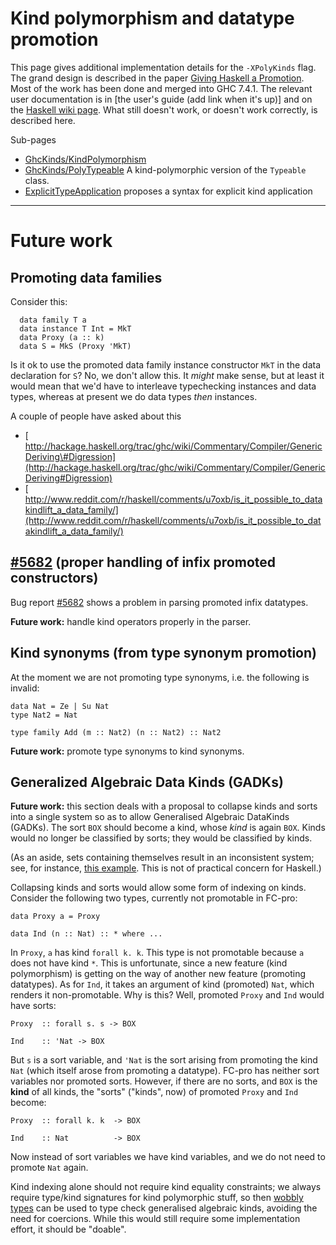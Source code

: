 # Kind polymorphism and datatype promotion


This page gives additional implementation details for the `-XPolyKinds` flag. The grand design is described in the paper [ Giving Haskell a Promotion](http://dreixel.net/research/pdf/ghp.pdf). Most of the work has been done and merged into GHC 7.4.1. The relevant user documentation is in \[the user's guide (add link when it's up)\] and on the [ Haskell wiki page](http://haskell.org/haskellwiki/GHC/Kinds). What still doesn't work, or doesn't work correctly, is described here.


Sub-pages

- [GhcKinds/KindPolymorphism](ghc-kinds/kind-polymorphism)
- [GhcKinds/PolyTypeable](ghc-kinds/poly-typeable) A kind-polymorphic version of the `Typeable` class.
- [ExplicitTypeApplication](explicit-type-application) proposes a syntax for explicit kind application

---

# Future work

## Promoting data families


Consider this:

```wiki
  data family T a
  data instance T Int = MkT
  data Proxy (a :: k)
  data S = MkS (Proxy 'MkT)
```


Is it ok to use the promoted data family instance constructor `MkT` in
the data declaration for `S`?  No, we don't allow this. It *might* make
sense, but at least it would mean that we'd have to interleave
typechecking instances and data types, whereas at present we do data
types *then* instances.


A couple of people have asked about this

- [ http://hackage.haskell.org/trac/ghc/wiki/Commentary/Compiler/GenericDeriving\#Digression](http://hackage.haskell.org/trac/ghc/wiki/Commentary/Compiler/GenericDeriving#Digression)
- [ http://www.reddit.com/r/haskell/comments/u7oxb/is_it_possible_to_datakindlift_a_data_family/](http://www.reddit.com/r/haskell/comments/u7oxb/is_it_possible_to_datakindlift_a_data_family/)

## [ \#5682](http://hackage.haskell.org/trac/ghc/ticket/5682) (proper handling of infix promoted constructors)


Bug report [ \#5682](http://hackage.haskell.org/trac/ghc/ticket/5682) shows a
problem in parsing promoted infix datatypes.

**Future work:** handle kind operators properly in the parser.

## Kind synonyms (from type synonym promotion)


At the moment we are not promoting type synonyms, i.e. the following is invalid:

```wiki
data Nat = Ze | Su Nat
type Nat2 = Nat

type family Add (m :: Nat2) (n :: Nat2) :: Nat2
```

**Future work:** promote type synonyms to kind synonyms.

## Generalized Algebraic Data Kinds (GADKs)

**Future work:** this section deals with a proposal to collapse kinds and sorts into a single system
so as to allow Generalised Algebraic DataKinds (GADKs). The sort `BOX` should
become a kind, whose *kind* is again `BOX`. Kinds would no longer be classified by sorts;
they would be classified by kinds.


(As an aside, sets containing themselves result in an inconsistent system; see, for instance,
[ this example](http://www.cs.nott.ac.uk/~txa/g53cfr/l20.agda). This is not of practical
concern for Haskell.)


Collapsing kinds and sorts would allow some form of indexing on kinds. Consider the
following two types, currently not promotable in FC-pro:

```wiki
data Proxy a = Proxy

data Ind (n :: Nat) :: * where ...
```


In `Proxy`, `a` has kind `forall k. k`. This type is not promotable because
`a` does not have kind `*`. This is unfortunate, since a new feature (kind
polymorphism) is getting on the way of another new feature (promoting
datatypes). As for `Ind`, it takes an argument of kind (promoted) `Nat`,
which renders it non-promotable. Why is this? Well, promoted `Proxy` and `Ind`
would have sorts:

```wiki
Proxy  :: forall s. s -> BOX

Ind    :: 'Nat -> BOX
```


But `s` is a sort variable, and `'Nat` is the sort arising from promoting
the kind `Nat` (which itself arose from promoting a datatype). FC-pro has
neither sort variables nor promoted sorts. However, if there are no sorts, and
`BOX` is the **kind** of all kinds, the "sorts" ("kinds", now) of promoted `Proxy`
and `Ind` become:

```wiki
Proxy  :: forall k. k  -> BOX

Ind    :: Nat          -> BOX
```


Now instead of sort variables we have kind variables, and we do not need to promote
`Nat` again.


Kind indexing alone should not require kind equality constraints; we always
require type/kind signatures for kind polymorphic stuff, so then
[ wobbly types](http://research.microsoft.com/en-us/um/people/simonpj/papers/gadt/gadt-rigid-contexts.pdf)
can be used to type check generalised algebraic kinds, avoiding the need for
coercions. While this would still require some implementation effort, it
should be "doable".
